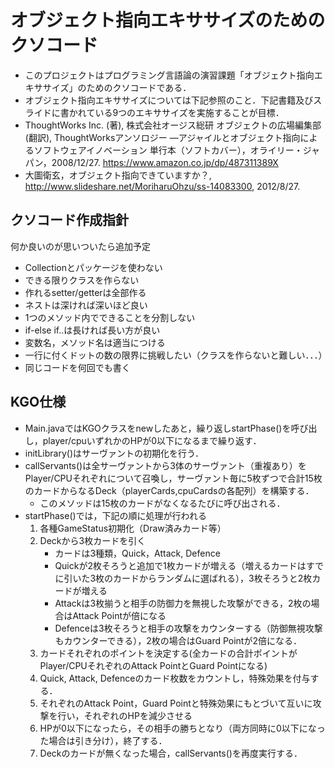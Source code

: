 # オブジェクト指向エキササイズのためのクソコード
- このプロジェクトはプログラミング言語論の演習課題「オブジェクト指向エキササイズ」のためのクソコードである．
- オブジェクト指向エキササイズについては下記参照のこと．下記書籍及びスライドに書かれている9つのエキササイズを実施することが目標．
 - ThoughtWorks Inc. (著), 株式会社オージス総研 オブジェクトの広場編集部 (翻訳), ThoughtWorksアンソロジー ―アジャイルとオブジェクト指向によるソフトウェアイノベーション 単行本（ソフトカバー），オライリー・ジャパン，2008/12/27. https://www.amazon.co.jp/dp/487311389X
 - 大圖衛玄，オブジェクト指向できていますか？, http://www.slideshare.net/MoriharuOhzu/ss-14083300, 2012/8/27.

## クソコード作成指針
何か良いのが思いついたら追加予定
- Collectionとパッケージを使わない
- できる限りクラスを作らない
- 作れるsetter/getterは全部作る
- ネストは深ければ深いほど良い
- 1つのメソッド内でできることを分割しない
- if-else if..は長ければ長い方が良い
- 変数名，メソッド名は適当につける
- 一行に付くドットの数の限界に挑戦したい（クラスを作らないと難しい．．．）
- 同じコードを何回でも書く

## KGO仕様
- Main.javaではKGOクラスをnewしたあと，繰り返しstartPhase()を呼び出し，player/cpuいずれかのHPが0以下になるまで繰り返す．
- initLibrary()はサーヴァントの初期化を行う．
- callServants()は全サーヴァントから3体のサーヴァント（重複あり）をPlayer/CPUそれぞれについて召喚し，サーヴァント毎に5枚ずつで合計15枚のカードからなるDeck（playerCards,cpuCardsの各配列）を構築する．
  - このメソッドは15枚のカードがなくなるたびに呼び出される．
- startPhase()では，下記の順に処理が行われる
  1. 各種GameStatus初期化（Draw済みカード等）
  1. Deckから3枚カードを引く
     - カードは3種類，Quick，Attack, Defence
     - Quickが2枚そろうと追加で1枚カードが増える（増えるカードはすでに引いた3枚のカードからランダムに選ばれる），3枚そろうと2枚カードが増える
     - Attackは3枚揃うと相手の防御力を無視した攻撃ができる，2枚の場合はAttack Pointが倍になる
     - Defenceは3枚そろうと相手の攻撃をカウンターする（防御無視攻撃もカウンターできる），2枚の場合はGuard Pointが2倍になる．
  1. カードそれぞれのポイントを決定する(全カードの合計ポイントがPlayer/CPUそれぞれのAttack PointとGuard Pointになる)
  1. Quick, Attack, Defenceのカード枚数をカウントし，特殊効果を付与する．
  1. それぞれのAttack Point，Guard Pointと特殊効果にもとづいて互いに攻撃を行い，それぞれのHPを減少させる
  1. HPが0以下になったら，その相手の勝ちとなり（両方同時に0以下になった場合は引き分け），終了する．
  1. Deckのカードが無くなった場合，callServants()を再度実行する．
